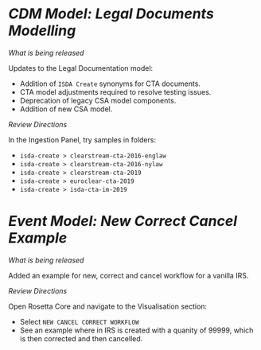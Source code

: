 # *CDM Model: Legal Documents Modelling*

_What is being released_

Updates to the Legal Documentation model:

- Addition of `ISDA Create` synonyms for CTA documents.
- CTA model adjustments required to resolve testing issues.
- Deprecation of legacy CSA model components.
- Addition of new CSA model.

_Review Directions_

In the Ingestion Panel, try samples in folders:

- `isda-create > clearstream-cta-2016-englaw`
- `isda-create > clearstream-cta-2016-nylaw`
- `isda-create > clearstream-cta-2019`
- `isda-create > euroclear-cta-2019`
- `isda-create > isda-cta-im-2019`

# *Event Model: New Correct Cancel Example*

_What is being released_

Added an example for new, correct and cancel workflow for a vanilla IRS.

_Review Directions_

Open Rosetta Core and navigate to the Visualisation section:

- Select `NEW CANCEL CORRECT WORKFLOW`
- See an example where in IRS is created with a quanity of 99999, which is then corrected and then cancelled.
